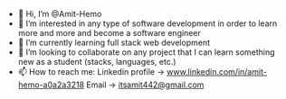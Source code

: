 - 👋 Hi, I’m @Amit-Hemo
- 👀 I’m interested in any type of software development in order to learn more and more and become a software engineer
- 🌱 I’m currently learning full stack web development
- 💞️ I’m looking to collaborate on any project that I can learn something new as a student (stacks, languages, etc.)
- 📫 How to reach me: 
     Linkedin profile -> www.linkedin.com/in/amit-hemo-a0a2a3218
     Email -> itsamit442@gmail.com

<!---
Amit-Hemo/Amit-Hemo is a ✨ special ✨ repository because its `README.md` (this file) appears on your GitHub profile.
You can click the Preview link to take a look at your changes.
--->

